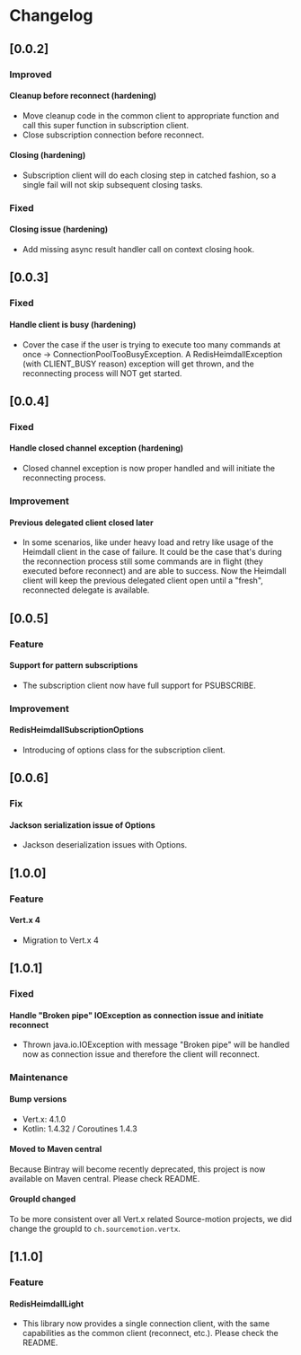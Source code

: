 # Changelog

## [0.0.2]
### Improved
#### Cleanup before reconnect (hardening)
- Move cleanup code in the common client to appropriate function and call this super function in subscription client.
- Close subscription connection before reconnect.  
#### Closing (hardening)
- Subscription client will do each closing step in catched fashion, so a single fail will not skip subsequent closing tasks.
### Fixed
#### Closing issue (hardening)
- Add missing async result handler call on context closing hook.

## [0.0.3]
### Fixed
#### Handle client is busy (hardening)
- Cover the case if the user is trying to execute too many commands at once -> ConnectionPoolTooBusyException. 
A RedisHeimdallException (with CLIENT_BUSY reason) exception will get thrown, and the reconnecting process will NOT get started.
 
## [0.0.4]
### Fixed
#### Handle closed channel exception (hardening)
- Closed channel exception is now proper handled and will initiate the reconnecting process.
### Improvement
#### Previous delegated client closed later
- In some scenarios, like under heavy load and retry like usage of the Heimdall client in the case of failure. It could be
the case that's during the reconnection process still some commands are in flight (they executed before reconnect) and are able to success.
Now the Heimdall client will keep the previous delegated client open until a "fresh", reconnected delegate is available.
 
## [0.0.5]
### Feature
#### Support for pattern subscriptions
- The subscription client now have full support for PSUBSCRIBE.
### Improvement
#### RedisHeimdallSubscriptionOptions
- Introducing of options class for the subscription client.
 
## [0.0.6]
### Fix
#### Jackson serialization issue of Options
- Jackson deserialization issues with Options.

## [1.0.0]
### Feature
#### Vert.x 4
- Migration to Vert.x 4

## [1.0.1]
### Fixed
#### Handle "Broken pipe" IOException as connection issue and initiate reconnect
- Thrown java.io.IOException with message "Broken pipe" will be handled now as connection issue and therefore the client
  will reconnect.
### Maintenance
#### Bump versions
- Vert.x: 4.1.0
- Kotlin: 1.4.32 / Coroutines 1.4.3
#### Moved to Maven central
Because Bintray will become recently deprecated, this project is now available on Maven central. Please check README.
#### GroupId changed
To be more consistent over all Vert.x related Source-motion projects, we did change the groupId to `ch.sourcemotion.vertx`.

## [1.1.0]
### Feature
#### RedisHeimdallLight
- This library now provides a single connection client, with the same capabilities as the common client (reconnect, etc.).
  Please check the README.
